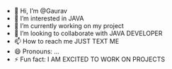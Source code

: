 - 👋 Hi, I’m @Gaurav
- 👀 I’m interested in JAVA 
- 🌱 I’m currently working on my project
- 💞️ I’m looking to collaborate with  JAVA DEVELOPER
- 📫 How to reach me JUST TEXT ME
- 😄 Pronouns: ...
- ⚡ Fun fact: I AM EXCITED TO WORK ON PROJECTS

<!---
GauriJi/GauriJi is a ✨ special ✨ repository because its `README.md` (this file) appears on your GitHub profile.
You can click the Preview link to take a look at your changes.
--->
